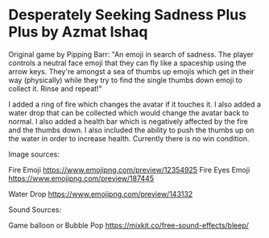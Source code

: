 # Desperately Seeking Sadness Plus Plus by Azmat Ishaq


Original game by Pipping Barr:
    "An emoji in search of sadness. The player controls a neutral face emoji
      that they can fly like a spaceship using the arrow keys. They're amongst
      a sea of thumbs up emojis which get in their way (physically) while they try
      to find the single thumbs down emoji to collect it. Rinse and repeat!"

  I added a ring of fire which changes the avatar if it touches it. I also added a water drop that
  can be collected which would change the avatar back to normal. I also added a health bar which
  is negatively affected by the fire and the thumbs down. I also included the ability to push
  the thumbs up on the water in order to increase health. Currently there is no win condition.

Image sources:

  Fire Emoji
  https://www.emojipng.com/preview/12354925
  Fire Eyes Emoji
  https://www.emojipng.com/preview/187445

  Water Drop
  https://www.emojipng.com/preview/143132

Sound Sources:  

  Game balloon or Bubble Pop
  https://mixkit.co/free-sound-effects/bleep/
